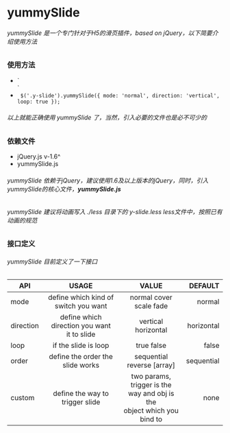 # yummySlide
###### yummySlide 是一个专门针对于H5的滑页插件，based on jQuery，以下简要介绍使用方法

### 使用方法
- `	<div class="y-slide">
		<div class="container">
			<div class="page"></div>
			<div class="page"></div>
			<div class="page"></div>
		</div>
	</div>`
- `	$('.y-slide').yummySlide({
        mode: 'normal',
        direction: 'vertical',
        loop: true
    });`
###### 以上就能正确使用 *yummySlide* 了，当然，引入必要的文件也是必不可少的

### 依赖文件
- jQuery.js v-1.6^
- yummySlide.js
###### *yummySlide* 依赖于jQuery，建议使用1.6及以上版本的jQuery，同时，引入yummySlide的核心文件，**yummySlide.js**
###### *yummySlide* 建议将动画写入 ./less 目录下的 *y-slide.less* less文件中，按照已有动画的规范

### 接口定义
###### *yummySlide* 目前定义了一下接口

| API           | USAGE                                | VALUE                           | DEFAULT     |
| ------------- |:------------------------------------:| :------------------------------:| -----------:|
| mode          | define which kind of switch you want | normal cover scale fade         | normal      |
| direction     | define which direction you want <br> it to slide| vertical horizontal  | horizontal  |
| loop          | if the slide is loop                 | true false                      | false       |
| order         | define the order the slide works     | sequential reverse [array]      | sequential  |
| custom        | define the way to trigger slide      | two params, trigger is the<br> way and obj is the<br> object which you <br>bind to| none        | 
